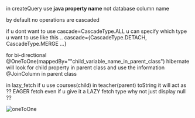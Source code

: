 in createQuery use **java property name** not database column name

by default no operations are cascaded  

if u dont want to use cascade=CascadeType.ALL u can specify which type u want to use like this .. cascade={CascadeType.DETACH, CascadeType.MERGE ...}

for bi-directional @OneToOne(mappedBy=""child_variable_name_in_parent_class") hibernate will look for child property in parent class and use the information @JoinColumn in parent class  

in lazy_fetch if u use courses(child) in teacher(parent) toString it will act as ?? EAGER fetch even if u give it a LAZY fetch type why not just display null ??  


![oneToOne](https://i.imgur.com/K30rFwN.png)

